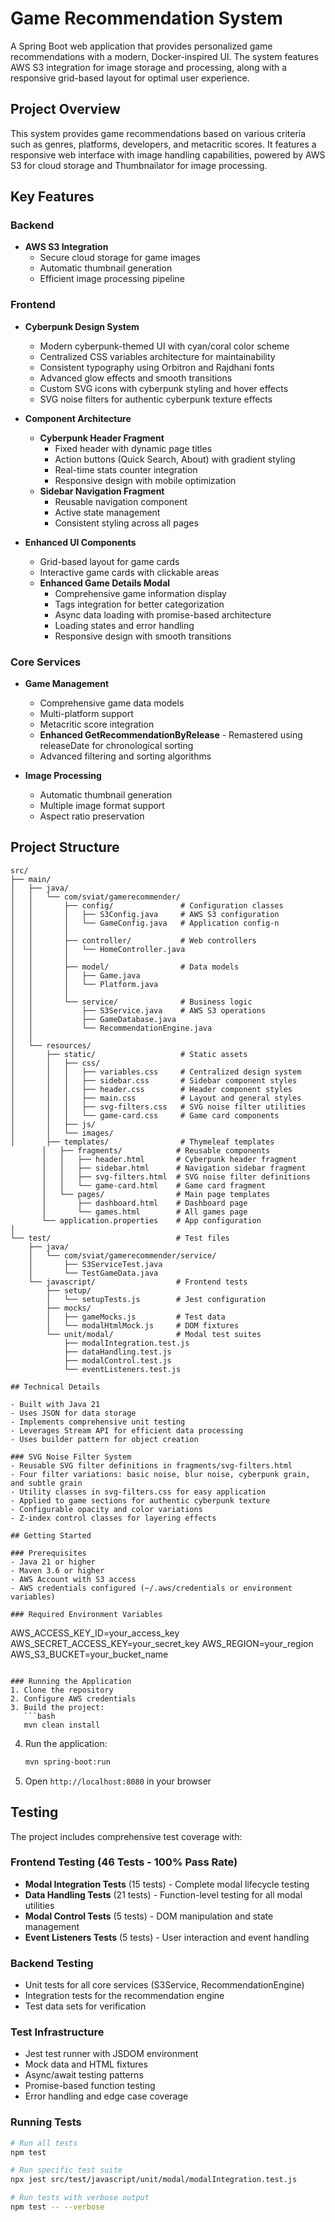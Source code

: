 # Game Recommendation System

A Spring Boot web application that provides personalized game recommendations with a modern, Docker-inspired UI. The system features AWS S3 integration for image storage and processing, along with a responsive grid-based layout for optimal user experience.

## Project Overview

This system provides game recommendations based on various criteria such as genres, platforms, developers, and metacritic scores. It features a responsive web interface with image handling capabilities, powered by AWS S3 for cloud storage and Thumbnailator for image processing.

## Key Features

### Backend
- **AWS S3 Integration**
  - Secure cloud storage for game images
  - Automatic thumbnail generation
  - Efficient image processing pipeline

### Frontend
- **Cyberpunk Design System**
  - Modern cyberpunk-themed UI with cyan/coral color scheme
  - Centralized CSS variables architecture for maintainability
  - Consistent typography using Orbitron and Rajdhani fonts
  - Advanced glow effects and smooth transitions
  - Custom SVG icons with cyberpunk styling and hover effects
  - SVG noise filters for authentic cyberpunk texture effects
  
- **Component Architecture**
  - **Cyberpunk Header Fragment**
    - Fixed header with dynamic page titles
    - Action buttons (Quick Search, About) with gradient styling
    - Real-time stats counter integration
    - Responsive design with mobile optimization
  - **Sidebar Navigation Fragment**
    - Reusable navigation component
    - Active state management
    - Consistent styling across all pages
  
- **Enhanced UI Components**
  - Grid-based layout for game cards
  - Interactive game cards with clickable areas
  - **Enhanced Game Details Modal**
    - Comprehensive game information display
    - Tags integration for better categorization
    - Async data loading with promise-based architecture
    - Loading states and error handling
    - Responsive design with smooth transitions

### Core Services
- **Game Management**
  - Comprehensive game data models
  - Multi-platform support
  - Metacritic score integration
  - **Enhanced GetRecommendationByRelease** - Remastered using releaseDate for chronological sorting
  - Advanced filtering and sorting algorithms

- **Image Processing**
  - Automatic thumbnail generation
  - Multiple image format support
  - Aspect ratio preservation

## Project Structure

```
src/
├── main/
│   ├── java/
│   │   └── com/sviat/gamerecommender/
│   │       ├── config/               # Configuration classes
│   │       │   ├── S3Config.java     # AWS S3 configuration
│   │       │   └── GameConfig.java   # Application config-n
│   │       │
│   │       ├── controller/           # Web controllers
│   │       │   └── HomeController.java
│   │       │
│   │       ├── model/                # Data models
│   │       │   ├── Game.java
│   │       │   └── Platform.java
│   │       │
│   │       └── service/              # Business logic
│   │           ├── S3Service.java    # AWS S3 operations
│   │           ├── GameDatabase.java
│   │           └── RecommendationEngine.java
│   │
│   └── resources/
│       ├── static/                   # Static assets
│       │   ├── css/
│       │   │   ├── variables.css     # Centralized design system
│       │   │   ├── sidebar.css       # Sidebar component styles
│       │   │   ├── header.css        # Header component styles
│       │   │   ├── main.css          # Layout and general styles
│       │   │   ├── svg-filters.css   # SVG noise filter utilities
│       │   │   └── game-card.css     # Game card components
│       │   ├── js/
│       │   └── images/
│       ├── templates/                # Thymeleaf templates
       │   ├── fragments/            # Reusable components
       │   │   ├── header.html       # Cyberpunk header fragment
       │   │   ├── sidebar.html      # Navigation sidebar fragment
       │   │   ├── svg-filters.html  # SVG noise filter definitions
       │   │   └── game-card.html    # Game card fragment
       │   └── pages/                # Main page templates
       │       ├── dashboard.html    # Dashboard page
       │       └── games.html        # All games page
       └── application.properties    # App configuration
│
└── test/                            # Test files
    ├── java/
    │   └── com/sviat/gamerecommender/service/
    │       ├── S3ServiceTest.java
    │       └── TestGameData.java
    └── javascript/                  # Frontend tests
        ├── setup/
        │   └── setupTests.js        # Jest configuration
        ├── mocks/
        │   ├── gameMocks.js         # Test data
        │   └── modalHtmlMock.js     # DOM fixtures
        └── unit/modal/              # Modal test suites
            ├── modalIntegration.test.js
            ├── dataHandling.test.js
            ├── modalControl.test.js
            └── eventListeners.test.js

## Technical Details

- Built with Java 21
- Uses JSON for data storage
- Implements comprehensive unit testing
- Leverages Stream API for efficient data processing
- Uses builder pattern for object creation

### SVG Noise Filter System
- Reusable SVG filter definitions in fragments/svg-filters.html
- Four filter variations: basic noise, blur noise, cyberpunk grain, and subtle grain
- Utility classes in svg-filters.css for easy application
- Applied to game sections for authentic cyberpunk texture
- Configurable opacity and color variations
- Z-index control classes for layering effects

## Getting Started

### Prerequisites
- Java 21 or higher
- Maven 3.6 or higher
- AWS Account with S3 access
- AWS credentials configured (~/.aws/credentials or environment variables)

### Required Environment Variables
```
AWS_ACCESS_KEY_ID=your_access_key
AWS_SECRET_ACCESS_KEY=your_secret_key
AWS_REGION=your_region
AWS_S3_BUCKET=your_bucket_name
```

### Running the Application
1. Clone the repository
2. Configure AWS credentials
3. Build the project:
   ```bash
   mvn clean install
   ```
4. Run the application:
   ```bash
   mvn spring-boot:run
   ```
5. Open `http://localhost:8080` in your browser

## Testing
The project includes comprehensive test coverage with:

### Frontend Testing (46 Tests - 100% Pass Rate)
- **Modal Integration Tests** (15 tests) - Complete modal lifecycle testing
- **Data Handling Tests** (21 tests) - Function-level testing for all modal utilities  
- **Modal Control Tests** (5 tests) - DOM manipulation and state management
- **Event Listeners Tests** (5 tests) - User interaction and event handling

### Backend Testing
- Unit tests for all core services (S3Service, RecommendationEngine)
- Integration tests for the recommendation engine
- Test data sets for verification

### Test Infrastructure
- Jest test runner with JSDOM environment
- Mock data and HTML fixtures
- Async/await testing patterns
- Promise-based function testing
- Error handling and edge case coverage

### Running Tests
```bash
# Run all tests
npm test

# Run specific test suite
npx jest src/test/javascript/unit/modal/modalIntegration.test.js

# Run tests with verbose output
npm test -- --verbose
```